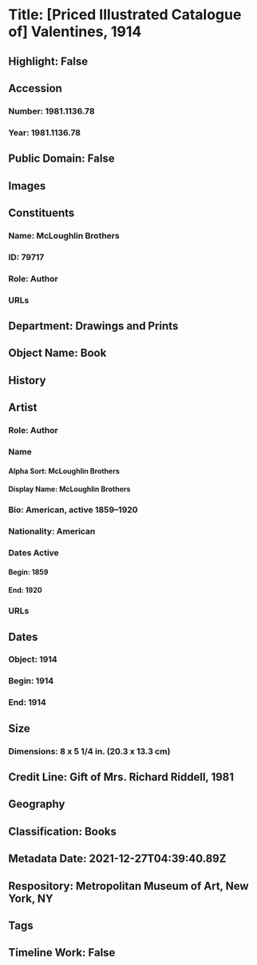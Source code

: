 # Title: [Priced Illustrated Catalogue of] Valentines, 1914
## Highlight: False
## Accession
### Number: 1981.1136.78
### Year: 1981.1136.78
## Public Domain: False
## Images
## Constituents
### Name: McLoughlin Brothers
### ID: 79717
### Role: Author
### URLs
## Department: Drawings and Prints
## Object Name: Book
## History
## Artist
### Role: Author
### Name
#### Alpha Sort: McLoughlin Brothers
#### Display Name: McLoughlin Brothers
### Bio: American, active 1859–1920
### Nationality: American
### Dates Active
#### Begin: 1859
#### End: 1920
### URLs
## Dates
### Object: 1914
### Begin: 1914
### End: 1914
## Size
### Dimensions: 8 x 5 1/4 in. (20.3 x 13.3 cm)
## Credit Line: Gift of Mrs. Richard Riddell, 1981
## Geography
## Classification: Books
## Metadata Date: 2021-12-27T04:39:40.89Z
## Respository: Metropolitan Museum of Art, New York, NY
## Tags
## Timeline Work: False
